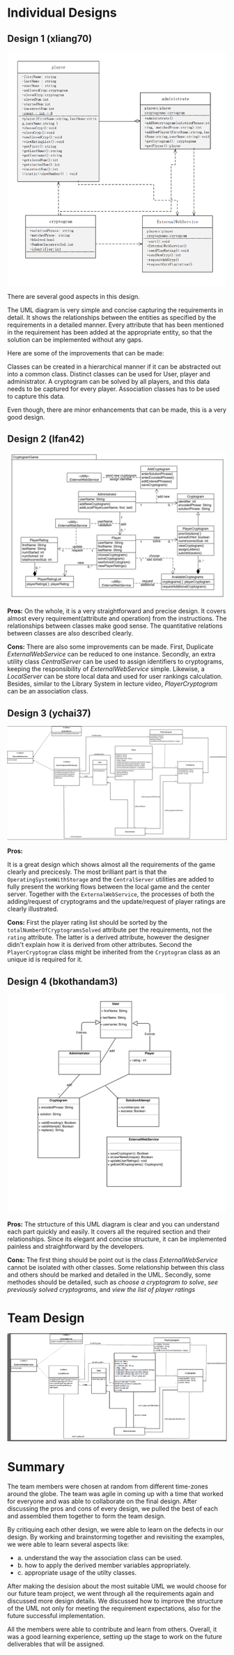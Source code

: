 # Individual Designs

## Design 1 (xliang70)

![Screen Shot xliang70](media/xliang70.png)

There are several good aspects in this design.

The UML diagram is very simple and concise capturing the requirements in detail. It shows the relationships between the entities as specified by the requirements in a detailed manner. Every attribute that has been mentioned in the requirement has been added at the appropriate entity, so that the solution can be implemented without any gaps.

Here are some of the improvements that can be made:

Classes can be created in a hierarchical manner if it can be abstracted out into a common class. Distinct classes can be used for User, player and administrator. A cryptogram can be solved by all players, and this data needs to be captured for every player. Association classes has to be used to capture this data. 

Even though, there are minor enhancements that can be made, this is a very good design.

## Design 2 (lfan42)
![Screen Shot lfan42](media/lfan42.png)

**Pros:**
On the whole, it is a very straightforward and precise design. It covers almost every requirement(attribute and operation) from the instructions. The relationships between classes make good sense. The quantitative relations between classes are also described clearly.

**Cons:**
There are also some improvements can be made. First, Duplicate *ExternalWebService* can be reduced to one instance. Secondly, an extra utility class *CentralServer* can be used to assign identifiers to cryptograms, keeping the responsibility of *ExternalWebService* simple. Likewise, a *LocalServer* can be store local data and used for user rankings calculation. Besides, similar to the Library System in lecture video, *PlayerCryptogram* can be an association class.

## Design 3 (ychai37)

![Screen Shot ycha37](media/ychai37.png)

**Pros:**

It is a great design which shows almost all the requirements of the game clearly and precicesly. The most brilliant part is that the `OperatingSystemWithStorage` and the `CentralServer` utilities are added to fully present the working flows between the local game and the center server. Together with the `ExternalWebService`, the processes of both the adding/request of cryptograms and the update/request of player ratings are clearly illustrated.

**Cons:**
First the player rating list should be sorted by the `totalNumberOfCryptogramsSolved` attribute per the requirements, not the `rating` attribute. The latter is a derived attribute, however the designer didn't explain how it is derived from other attributes. Second the `PlayerCryptogram` class might be inherited from the `Cryptogram` class as an unique id is required for it.

## Design 4 (bkothandam3)
![Screen Shot bkothandam3](media/bkothandam3.png)

**Pros:**
The strtucture of this UML diagram is clear and you can understand each part quickly and easily. It covers all the required section and their relationships. Since its elegant and concise structure, it can be implemented painless and straightforward by the developers. 

**Cons:**
The first thing should be point out is the class *ExternalWebService* cannot be isolated with other classes. Some relationship between this class and others should be marked and detailed in the UML. Secondly, some methodes should be detailed, such as *choose a cryptogram to solve*, *see previously solved cryptograms*, and *view the list of player ratings*
# Team Design
![Screen Shot team](media/team.png)


# Summary

The team members were chosen at random from different time-zones around the globe. The team was agile in coming up with a time that worked for everyone and was able to collaborate on the final design. After discussing the pros and cons of every design, we pulled the best of each and assembled them together to form the team design.

By critiquing each other design, we were able to learn on the defects in our design. By working and brainstorming together and revisiting the examples, we were able to learn several aspects like: 
- a. understand the way the association class can be used. 
- b. how to apply the derived member variables appropriately.
- c. appropriate usage of the utilty classes.

After making the desision about the most suitable UML we would choose for our future team project, we went through all the requirements again and discussed more design details. We discussed how to improve the structure of the UML not only for meeting the requirement expectations, also for the future successful implementation. 


All the members were able to contribute and learn from others. Overall, it was a good learning experience, setting up the stage to work on the future deliverables that will be assigned.
